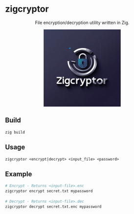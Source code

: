 # zigcryptor

<div align="center">
    <p>File encryption/decryption utility written in Zig. </p>
    <img src="logo.jpg" alt="zigcryptor logo" width="50%">
</div>


## Build

```
zig build
```

## Usage

```
zigcryptor <encrypt|decrypt> <input_file> <password>
```

## Example

```bash
# Encrypt - Returns <input-file>.enc
zigcryptor encrypt secret.txt mypassword

# Decrypt - Returns <input-file>.dec
zigcryptor decrypt secret.txt.enc mypassword
```
